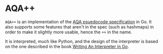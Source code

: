# AQA++
`AQA++` is an implementation of the [AQA psuedocode specification](https://filestore.aqa.org.uk/resources/computing/AQA-8520-TG-PC.PDF) in Go. It also supports some features that aren't in the spec (such as hashmaps) in order to make it slightly more usable, hence the `++` in the name.

It is interpreted, much like Python, and the design of the interpreter is based on the one described in the book [Writing An Interpreter in Go](https://interpreterbook.com/).